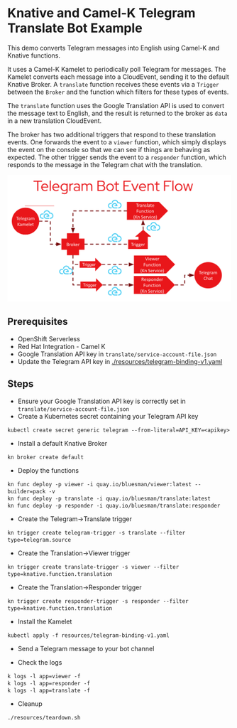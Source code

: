 # Knative and Camel-K Telegram Translate Bot Example

This demo converts Telegram messages into English using Camel-K and Knative functions.

It uses a Camel-K Kamelet to periodically poll Telegram for messages.
The Kamelet converts each message into a CloudEvent, sending it to the default Knative
Broker. A `translate` function receives these events via a `Trigger` between the
`Broker` and the function which filters for these types of events.

The `translate` function uses the Google Translation API is used to convert the
message text to English, and the result is returned to the broker as `data` in a new
translation CloudEvent.

The broker has two additional triggers that respond to these translation events. One
forwards the event to a `viewer` function, which simply displays the event on the
console so that we can see if things are behaving as expected. The other trigger sends
the event to a `responder` function, which responds to the message in the Telegram
chat with the translation.

![System diagram](diagram.png "system diagram")

## Prerequisites
* OpenShift Serverless
* Red Hat Integration - Camel K
* Google Translation API key in `translate/service-account-file.json`
* Update the Telegram API key in [./resources/telegram-binding-v1.yaml](resources/telegram-binding-v1.yaml)

## Steps
* Ensure your Google Translation API key is correctly set in `translate/service-account-file.json`
* Create a Kubernetes secret containing your Telegram API key
```
kubectl create secret generic telegram --from-literal=API_KEY=<apikey>
```

* Install a default Knative Broker
```
kn broker create default
```

* Deploy the functions
```
kn func deploy -p viewer -i quay.io/bluesman/viewer:latest --builder=pack -v
kn func deploy -p translate -i quay.io/bluesman/translate:latest
kn func deploy -p responder -i quay.io/bluesman/translate:responder
```

* Create the Telegram->Translate trigger
```
kn trigger create telegram-trigger -s translate --filter type=telegram.source
```

* Create the Translation->Viewer trigger
```
kn trigger create translate-trigger -s viewer --filter type=knative.function.translation
```

* Create the Translation->Responder trigger
```
kn trigger create responder-trigger -s responder --filter type=knative.function.translation
```

* Install the Kamelet
```
kubectl apply -f resources/telegram-binding-v1.yaml
```

* Send a Telegram message to your bot channel

* Check the logs
```
k logs -l app=viewer -f
k logs -l app=responder -f
k logs -l app=translate -f
```

* Cleanup
```
./resources/teardown.sh
```
